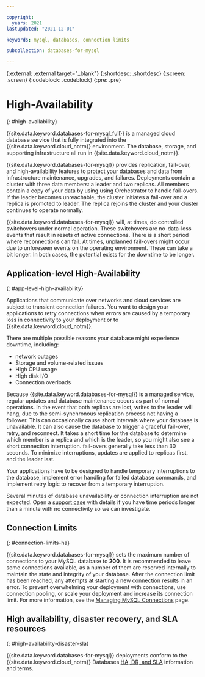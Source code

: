 ```yaml
---

copyright:
  years: 2021
lastupdated: "2021-12-01"

keywords: mysql, databases, connection limits

subcollection: databases-for-mysql

---
```


{:external: .external target="_blank"}
{:shortdesc: .shortdesc}
{:screen: .screen}
{:codeblock: .codeblock}
{:pre: .pre}

# High-Availability
{: #high-availability}

{{site.data.keyword.databases-for-mysql_full}} is a managed cloud database service that is fully integrated into the {{site.data.keyword.cloud_notm}} environment. The database, storage, and supporting infrastructure all run in {{site.data.keyword.cloud_notm}}.

{{site.data.keyword.databases-for-mysql}} provides replication, fail-over, and high-availability features to protect your databases and data from infrastructure maintenance, upgrades, and failures. Deployments contain a cluster with three data members: a leader and two replicas. All members contain a copy of your data by using using Orchestrator to handle fail-overs. If the leader becomes unreachable, the cluster initiates a fail-over and a replica is promoted to leader. The replica rejoins the cluster and your cluster continues to operate normally. 

{{site.data.keyword.databases-for-mysql}} will, at times, do controlled switchovers under normal operation. These switchovers are no-data-loss events that result in resets of active connections. There is a short period where reconnections can fail. At times, unplanned fail-overs might occur due to unforeseen events on the operating environment. These can take a bit longer. In both cases, the potential exists for the downtime to be longer.

## Application-level High-Availability
{: #app-level-high-availability}

Applications that communicate over networks and cloud services are subject to transient connection failures. You want to design your applications to retry connections when errors are caused by a temporary loss in connectivity to your deployment or to {{site.data.keyword.cloud_notm}}.

There are multiple possible reasons your database might experience downtime, including: 
- network outages
- Storage and volume-related issues
- High CPU usage
- High disk I/O
- Connection overloads

Because {{site.data.keyword.databases-for-mysql}} is a managed service, regular updates and database maintenance occurs as part of normal operations. In the event that both replicas are lost, writes to the leader will hang, due to the semi-synchronous replication process not having a follower. This can occasionally cause short intervals where your database is unavailable. It can also cause the database to trigger a graceful fail-over, retry, and reconnect. It takes a short time for the database to determine which member is a replica and which is the leader, so you might also see a short connection interruption. fail-overs generally take less than 30 seconds. To minimize interruptions, updates are applied to replicas first, and the leader last.

Your applications have to be designed to handle temporary interruptions to the database, implement error handling for failed database commands, and implement retry logic to recover from a temporary interruption.

Several minutes of database unavailability or connection interruption are not expected. Open a [support case](https://cloud.ibm.com/unifiedsupport/cases/add) with details if you have time periods longer than a minute with no connectivity so we can investigate.

## Connection Limits
{: #connection-limits-ha}

{{site.data.keyword.databases-for-mysql}} sets the maximum number of connections to your MySQL database to **200**. It is recommended to leave some connections available, as a number of them are reserved internally to maintain the state and integrity of your database. After the connection limit has been reached, any attempts at starting a new connection results in an error. To prevent overwhelming your deployment with connections, use connection pooling, or scale your deployment and increase its connection limit. For more information, see the [Managing MySQL Connections](/docs/databases-for-mysql?topic=databases-for-mysql-managing-connections) page.

## High availability, disaster recovery, and SLA resources
{: #high-availability-disaster-sla}

{{site.data.keyword.databases-for-mysql}} deployments conform to the {{site.data.keyword.cloud_notm}} Databases [HA, DR, and SLA](/docs/cloud-databases?topic=cloud-databases-ha-dr) information and terms.

